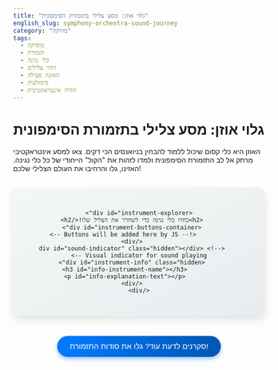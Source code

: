 ```yaml
---
title: "גלוי אוזן: מסע צלילי בתזמורת הסימפונית"
english_slug: symphony-orchestra-sound-journey
category: "מוזיקה"
tags:
  - מוסיקה
  - תזמורת
  - כלי נגינה
  - זיהוי צלילים
  - האזנה פעילה
  - סימולציה
  - חוויה אינטראקטיבית
---
```

# גלוי אוזן: מסע צלילי בתזמורת הסימפונית

האוזן היא כלי קסום שיכול ללמוד להבחין בניואנסים הכי דקים. צאו למסע אינטראקטיבי מרתק אל לב התזמורת הסימפונית ולמדו לזהות את "הקול" הייחודי של כל כלי נגינה. האזינו, גלו והרחיבו את העולם הצלילי שלכם!

<div id="orchestra-simulation-app">
    <audio id="instrument-audio" src="" preload="auto"></audio>

    <div id="instrument-explorer">
        <h2>בחרו כלי נגינה כדי לשחרר את הצליל שלו!</h2>
        <div id="instrument-buttons-container">
             <!-- Buttons will be added here by JS -->
        </div>
        <div id="sound-indicator" class="hidden"></div> <!-- Visual indicator for sound playing -->
        <div id="instrument-info" class="hidden">
            <h3 id="info-instrument-name"></h3>
            <p id="info-explanation-text"></p>
        </div>
    </div>
</div>

<style>
    :root {
        --primary-color: #0056b3;
        --secondary-color: #007bff;
        --accent-color: #6610f2;
        --background-color: #f4f7f6;
        --card-background: #ffffff;
        --text-color: #333;
        --border-color: #ddd;
        --shadow-color: rgba(0, 0, 0, 0.1);
        --animation-duration: 0.4s;
    }

    #orchestra-simulation-app {
        font-family: 'Heebo', sans-serif; /* Added Heebo for better Hebrew typography */
        max-width: 700px; /* Increased max-width slightly */
        margin: 30px auto; /* Increased margin */
        padding: 30px; /* Increased padding */
        border: none; /* Remove border */
        border-radius: 12px; /* More rounded corners */
        background: linear-gradient(to bottom right, var(--background-color), #e9ecef); /* Subtle gradient */
        box-shadow: 0 8px 16px var(--shadow-color); /* Softer, larger shadow */
        text-align: center;
        direction: rtl; /* Ensure RTL */
    }

    #orchestra-simulation-app h1 {
        color: var(--primary-color);
        margin-bottom: 20px;
        font-size: 2em;
        font-weight: 700;
    }

    #instrument-explorer {
        background-color: var(--card-background);
        padding: 25px;
        border-radius: 10px;
        box-shadow: 0 4px 8px var(--shadow-color);
        margin-bottom: 25px;
    }

    #instrument-explorer h2 {
        margin-top: 0;
        margin-bottom: 25px;
        color: var(--accent-color);
        font-size: 1.5em;
        font-weight: 600;
    }

    #instrument-buttons-container {
        margin-bottom: 20px;
        display: flex;
        flex-wrap: wrap;
        justify-content: center;
        gap: 12px; /* Increased gap */
    }

    .instrument-button {
        padding: 12px 20px; /* Increased padding */
        font-size: 1.1em; /* Slightly larger font */
        cursor: pointer;
        border: 2px solid var(--secondary-color); /* Thicker border */
        border-radius: 25px; /* Pill shape */
        background-color: var(--card-background);
        color: var(--secondary-color);
        transition: all 0.3s ease; /* Smooth transition for all properties */
        font-weight: 500;
        outline: none; /* Remove default outline */
        position: relative; /* Needed for pulse animation */
    }

    .instrument-button:hover {
        background-color: var(--secondary-color);
        color: white;
        border-color: var(--primary-color);
        transform: translateY(-2px); /* Lift effect on hover */
        box-shadow: 0 4px 8px rgba(0, 123, 255, 0.3); /* Add shadow on hover */
    }

    .instrument-button:active {
        transform: translateY(0); /* Press down effect */
        box-shadow: 0 2px 4px rgba(0, 123, 255, 0.5);
    }

     .instrument-button.playing {
        background-color: var(--accent-color);
        color: white;
        border-color: var(--accent-color);
         animation: pulse 1.5s infinite ease-out; /* Add pulse animation when playing */
     }

     @keyframes pulse {
         0% { transform: scale(1); opacity: 1; }
         50% { transform: scale(1.05); opacity: 0.9; }
         100% { transform: scale(1); opacity: 1; }
     }


    #sound-indicator {
        width: 20px;
        height: 20px;
        background-color: var(--accent-color);
        border-radius: 50%;
        margin: 15px auto;
        opacity: 0; /* Initially hidden */
        transition: opacity var(--animation-duration) ease-out;
        position: relative;
        top: 10px;
    }

    #sound-indicator.active {
        opacity: 1;
        animation: soundwave 1s infinite ease-out; /* Simple animation */
    }

    @keyframes soundwave {
        0% { transform: scale(0.5); opacity: 0.7; }
        50% { transform: scale(1); opacity: 1; }
        100% { transform: scale(0.5); opacity: 0.7; }
    }


    #instrument-info {
        margin-top: 25px; /* Increased margin */
        padding: 20px; /* Increased padding */
        border: none; /* Remove border */
        border-radius: 8px;
        background-color: #e9ecef; /* Lighter background for info */
        box-shadow: inset 0 1px 3px rgba(0,0,0,0.1); /* Subtle inner shadow */
        text-align: right; /* Adjusted for RTL */
        opacity: 0; /* Start hidden */
        transform: translateY(20px); /* Start below final position */
        transition: opacity var(--animation-duration) ease-out, transform var(--animation-duration) ease-out; /* Smooth transition */
    }
     #instrument-info.visible {
        opacity: 1;
        transform: translateY(0);
     }


     #instrument-info h3 {
         margin-top: 0;
         color: var(--primary-color);
         border-bottom: 1px solid #ccc; /* Slightly darker border */
         padding-bottom: 8px; /* Increased padding */
         margin-bottom: 15px; /* Increased margin */
          text-align: center; /* Center the instrument name */
          font-size: 1.4em;
          font-weight: 600;
     }

     #instrument-info p {
         margin: 0;
         line-height: 1.6; /* Increased line height */
         color: var(--text-color);
         font-size: 1.1em;
     }


    .hidden {
        display: none !important; /* Use !important to override flex/block */
    }

     #show-explanation-btn {
        display: block;
        width: fit-content;
        margin: 40px auto 25px auto; /* Increased margins */
        padding: 12px 25px; /* Increased padding */
        font-size: 1.1em; /* Slightly larger font */
        cursor: pointer;
        border: none; /* Remove border */
        border-radius: 25px; /* Pill shape */
        background: linear-gradient(to right, var(--secondary-color), var(--primary-color)); /* Gradient button */
        color: white;
        transition: all 0.3s ease; /* Smooth transition */
        font-weight: 500;
        box-shadow: 0 4px 8px rgba(0, 123, 255, 0.4);
        outline: none;
     }
      #show-explanation-btn:hover {
          background: linear-gradient(to left, var(--secondary-color), var(--primary-color)); /* Reverse gradient on hover */
          box-shadow: 0 6px 12px rgba(0, 123, 255, 0.6);
          transform: translateY(-2px);
      }
      #show-explanation-btn:active {
          transform: translateY(0);
          box-shadow: 0 3px 6px rgba(0, 123, 255, 0.5);
      }


    #detailed-explanation {
        max-width: 800px;
        margin: 20px auto;
        padding: 30px; /* Increased padding */
        border: none; /* Remove border */
        border-radius: 12px;
        background-color: var(--card-background);
        box-shadow: 0 8px 16px var(--shadow-color);
        text-align: right; /* Adjusted for RTL */
         opacity: 0; /* Start hidden */
        transform: translateY(20px); /* Start below final position */
        transition: opacity var(--animation-duration) ease-out, transform var(--animation-duration) ease-out; /* Smooth transition */
    }
     #detailed-explanation.visible {
        opacity: 1;
        transform: translateY(0);
     }


    #detailed-explanation h2,
    #detailed-explanation h3 {
        color: var(--primary-color);
        border-bottom: 1px solid var(--border-color);
        padding-bottom: 8px; /* Increased padding */
        margin-top: 25px; /* Increased margin */
        margin-bottom: 15px;
        text-align: center; /* Center headings */
        font-weight: 600;
    }

    #detailed-explanation h2 {
        font-size: 1.6em;
    }

    #detailed-explanation h3 {
        font-size: 1.3em;
    }


    #detailed-explanation p {
        line-height: 1.7; /* Increased line height */
        margin-bottom: 18px; /* Increased margin */
        color: var(--text-color);
        font-size: 1.05em;
    }

     #detailed-explanation ul {
         margin-bottom: 18px;
          padding-right: 25px; /* Add padding for list markers in RTL */
          line-height: 1.6;
     }

    #detailed-explanation li {
        margin-bottom: 10px; /* Increased margin */
    }
     #detailed-explanation li strong {
         color: var(--primary-color);
     }

     /* Basic responsiveness */
     @media (max-width: 768px) {
         #orchestra-simulation-app,
         #detailed-explanation {
             padding: 20px;
             margin: 20px auto;
         }
         .instrument-button {
             padding: 10px 15px;
             font-size: 1em;
         }
         #instrument-explorer h2 {
             font-size: 1.3em;
         }
         #instrument-info h3 {
             font-size: 1.2em;
         }
         #instrument-info p,
         #detailed-explanation p,
         #detailed-explanation li {
             font-size: 1em;
         }
     }

</style>

<button id="show-explanation-btn">סקרנים לדעת עוד? גלו את סודות התזמורת!</button>

<div id="detailed-explanation" class="hidden">
    <h2>מסע אל תוך התזמורת: כלים, צלילים וקסם</h2>

    <h3>מה הופך תזמורת סימפונית לחוויה כה עוצמתית?</h3>
    <p>תזמורת סימפונית היא מפגש פסגה של עשרות אמנים, כל אחד עם כלי ייחודי, המתאחדים ליצירת עולם צלילי עשיר ורבגוני. זהו לא רק אוסף כלים, אלא אורגניזם חי שנושם ורוטט תחת שרביטו של המנצח. המבנה שלה, המחולק למשפחות כלים, מאפשר מגוון אדיר של צבעים ורגשות – משריקה עדינה של חליל ועד רעם בסים עמוק של טימפני.</p>

    <h3>המשפחות הגדולות של הצליל התזמורתי</h3>
    <p>כמו משפחה גדולה, כלי התזמורת מתחלקים לקבוצות בעלות מאפיינים משותפים, המשפיעים על אופי הצליל שלהם. היכרות עם המשפחות הללו היא צעד ראשון לזיהוי הצלילים:</p>
    <ul>
        <li>**כלי קשת (Strings): ליבה הפועם של התזמורת.** הצליל הנפלא שלהם נוצר ממיתרים – באמצעות משיכת קשת מלאת אקספרסיביות או פריטה קצבית (פיציקטו). זוהי המשפחה הגדולה והרב-גונית ביותר, ממרומי הכינורות הצלולים ועד עומק הקונטרבסים הרועמים. הנבל הקסום מצטרף גם הוא למשפחה זו עם פריטותיו הפנינתיות. גוון צליל: רך, מתמשך, לירי, אקספרסיבי.</li>
        <li>**כלי נשיפה מעץ (Woodwinds): קולות אקספרסיביים ומלאי חיים.** פעם עשויים מעץ (ומכאן שמם), כיום חלקם ממתכת, אך כולם דורשים אוויר כדי לשיר. יש כאלה הנושפים לתוך חור (חליל) ואחרים שמעירים לחיים "עלה" קטן (קלרינט, אבוב, בסון). גוון צליל: מגוון להפליא – אוורירי, צלול, עגול, חודרני, דרמטי, ולעיתים קומי.</li>
        <li>**כלי נשיפה ממתכת (Brass): הכוח וההדר של התזמורת.** אלה הכלים שדורשים ריאות חזקות! הצליל העוצמתי נוצר מוויברציה של השפתיים אל תוך פיה, כשהאוויר מתהדהד בתוך הצינורות המתפתלים. שינוי הצליל נעשה על ידי שסתומים או בוכנה (טרומבון). חצוצרות, קרנות יער, טרומבונים וטובות מעניקים לתזמורת את רגעי השיא הדרמטיים והמלכותיים. גוון צליל: בהיר, חד, מלא, עוצמתי, חגיגי, לעיתים מלכותי.</li>
        <li>**כלי הקשה (Percussion): הקצב, הצבע והמתח.** אלה הכלים שמקבלים "מכה", "ניעור" או "גירוד" כדי להשמיע קול. חלקם יודעים לנגן צלילים מדויקים (טימפני, קסילופון) ואחרים מוסיפים קצב וצבע ללא גובה צליל מוגדר (תוף סנר, מצילות, משולש). הם מוסיפים לתזמורת אנרגיה, הדגשה ודרמה. גוון צליל: קצבי, חד, רועם, פריך, מגוון להפליא.</li>
    </ul>

    <h3>גוון צליל (Timbre) – "הקול" הייחודי של כל כלי</h3>
    <p>תארו לעצמכם שני אנשים ששרים את אותו תו באותה עוצמה – עדיין תדעו להבחין ביניהם, נכון? זהו גוון הצליל! הוא ה"טביעת אצבע" הקולית של כל כלי נגינה (או קול אנושי). גוון הצליל נוצר משילוב מורכב של הרמוניות (תדרים נוספים שמעבר לצליל הבסיסי) ואופן הפקת הצליל. האזנה לגוון הצליל היא המפתח לזיהוי כלי נגינה ספציפי בתוך מרקם תזמורתי עשיר.</p>

    <h3>להאזין כמו מנצח: טיפים לזיהוי כלי נגינה</h3>
    <p>כדי לשדרג את חוויית ההאזנה שלכם ולהפוך ל"בלשים צליליים", נסו את הטיפים האלה:</p>
    <ul>
        <li>**התמקדות בודדת:** האזינו לקטע ונסו לעקוב רק אחרי צלילי הכינורות, או רק אחרי קו הבס של הצ'לים והקונטרבסים, או רק אחרי סולו הבסון. זה דורש ריכוז, אבל משתלם!</li>
        <li>**משפחות קודם כל:** אם אתם לא בטוחים איזה כלי שמעתם, נסו לזהות קודם לאיזו משפחה הוא שייך – האם זה קול קשת חלק? נשיפה מבריק? צליל עץ עם "אופי"? הקשה קצבית?</li>
        <li>**גובה הצליל (רגיסטר):** האם הצליל גבוה כמו ציוץ ציפור? בינוני כמו דיבור? נמוך כמו רעם? זה יכול לתת רמז גדול (כינורות וחלילים גבוהים, צ'לים ובסונים בינוניים-נמוכים, קונטרבסים וטובות נמוכים מאוד).</li>
        <li>**אופי הצליל:** נסו לתאר את הצליל במילים – האם הוא חד כמו חץ? עגול ורך כמו ענן? אוורירי? מתכתי? אפי? פריך? תיאורים אלה יעזרו לכם לקשר אותו לכלי המתאים.</li>
        <li>**תרגול, תרגול, תרגול:** כמו כל מיומנות, האזנה דורשת אימון. השתמשו בסימולציה כאן, האזינו ליצירות שאתם אוהבים, ונסו שוב ושוב לזהות את הכלים השונים. בקרוב האוזן שלכם תהיה חדה יותר מאי פעם!</li>
    </ul>
</div>

<script>
    const instrumentData = [
        {
            name: 'כינור',
            audio: 'https://www.orchestraltools.com/audio/samples/teldex_orchestra/violin.mp3',
            explanation: 'ליבו הפועם של הסקשן, עם צליל בהיר, גבוה וגמיש שמסוגל לכל – ממלודיות שמימיות עד קטעים וירטואוזיים מדהימים.',
            family: 'קשת'
        },
         {
            name: 'צ\'לו',
            audio: 'https://www.orchestraltools.com/audio/samples/teldex_orchestra/cello.mp3',
            explanation: 'קול בריטון/טנור עשיר וחם בסקשן הקשת, אידיאלי למלודיות ליריות עמוקות ולבניית בסיס הרמוני יציב.',
             family: 'קשת'
        },
         {
            name: 'חצוצרה',
            audio: 'https://www.orchestraltools.com/audio/samples/teldex_orchestra/trumpet.mp3',
            explanation: 'הקול הבהיר והחגיגי של משפחת כלי הנשיפה ממתכת, משמש להדגשות דרמטיות, קריאות וסולואים מבריקים ברגיסטרים הגבוהים.',
             family: 'מתכת'
        },
         {
            name: 'חליל צד',
            audio: 'https://www.orchestraltools.com/audio/samples/teldex_orchestra/flute.mp3',
            explanation: 'צליל אוורירי וקל, מרחף מעל התזמורת ברגיסטרים הגבוהים. הוא זריז במיוחד ומתאים למלודיות קלילות ווירטואוזיות.',
             family: 'עץ'
        },
         {
            name: 'טימפני',
            audio: 'https://www.orchestraltools.com/audio/samples/teldex_orchestra/timpani.mp3',
            explanation: 'מלכי כלי ההקשה בעלי גובה צליל מוגדר. צלילם הרועם והעוצמתי בונה מתח ומוסיף דרמה לרגעים החשובים ביצירה.',
             family: 'הקשה'
        },
        {
            name: 'קלרינט',
            audio: 'https://www.orchestraltools.com/audio/samples/teldex_orchestra/clarinet.mp3',
            explanation: 'עם צליל עשיר, "עגול" ופלסטי להפליא, הקלרינט מסוגל לשלל גוונים, מרגיסטר נמוך ועמוק ועד גבוה וצלול.',
            family: 'עץ'
        },
         {
            name: 'אבוב',
            audio: 'https://www.orchestraltools.com/audio/samples/teldex_orchestra/oboe.mp3',
            explanation: 'האבוב, עם עלה כפול וצליל חודרני וייחודי, הוא לרוב הכלי שמכוון את התזמורת לפני הקונצרט, ומצטיין בסולואים ליריים.',
             family: 'עץ'
        },
         {
            name: 'בסון',
            audio: 'https://www.orchestraltools.com/audio/samples/teldex_orchestra/bassoon.mp3',
            explanation: 'ה"ליצן" או ה"חכם הזקן" של משפחת העץ הנמוכה. צלילו עשיר, דרמטי, ולעיתים בעל גוון קומי מובהק.',
             family: 'עץ'
        },
         {
            name: 'קרן יער',
            audio: 'https://www.orchestraltools.com/audio/samples/teldex_orchestra/french_horn.mp3',
            explanation: 'גשר צלילי אלגנטי בין העץ למתכת, עם צליל עגול ורך שיכול להיות גם הרואי ועוצמתי כשצריך.',
             family: 'מתכת'
        },
         {
            name: 'טרומבון',
            audio: 'https://www.orchestraltools.com/audio/samples/teldex_orchestra/trombone.mp3',
            explanation: 'משתמש בבוכנה כדי לגלוש בין צלילים (גליסנדו). צלילו מלא, עגול ועוצמתי, בסיס מצוין או סולן דרמטי.',
             family: 'מתכת'
        },
         {
            name: 'קונטרבס',
            audio: 'https://www.orchestraltools.com/audio/samples/teldex_orchestra/contrabass.mp3', // Assuming this sample exists or find one
            explanation: 'הכלי הנמוך ביותר בתזמורת, עמוד השדרה של הסקשן והבס ההרמוני. צלילו עמוק ורועם, מורגש יותר משנשמע.',
             family: 'קשת'
         },
         {
            name: 'ויולה',
            audio: 'https://www.orchestraltools.com/audio/samples/teldex_orchestra/viola.mp3', // Assuming this sample exists or find one
            explanation: 'ה"אחות" הגדולה של הכינור, עם צליל עשיר וחם יותר, ברגיסטר בינוני. משמשת לרוב למלודיות פנימיות וגוונים עמוקים.',
             family: 'קשת'
         }
    ];

    const audioElement = document.getElementById('instrument-audio');
    const instrumentButtonsContainer = document.getElementById('instrument-buttons-container');
    const instrumentInfoDiv = document.getElementById('instrument-info');
    const infoInstrumentName = document.getElementById('info-instrument-name');
    const infoExplanationText = document.getElementById('info-explanation-text');
    const soundIndicator = document.getElementById('sound-indicator'); // Get the indicator div

    const detailedExplanationDiv = document.getElementById('detailed-explanation');
    const showExplanationBtn = document.getElementById('show-explanation-btn');

    let currentPlayingButton = null;

    function createInstrumentButtons() {
        instrumentData.forEach(instrument => {
            const button = document.createElement('button');
            button.textContent = instrument.name;
            button.classList.add('instrument-button');
            // Add a data attribute for easy lookup
            button.dataset.instrumentName = instrument.name;
            button.onclick = () => playInstrumentSound(instrument, button);
            instrumentButtonsContainer.appendChild(button);
        });
    }

    function playInstrumentSound(instrument, button) {
        // Stop current playback and reset button state if any
        if (currentPlayingButton && currentPlayingButton !== button) {
            audioElement.pause();
            audioElement.currentTime = 0;
            currentPlayingButton.classList.remove('playing');
        } else if (!audioElement.paused) {
             // If clicking the same button and it's playing, stop it
            audioElement.pause();
            audioElement.currentTime = 0;
            button.classList.remove('playing');
            soundIndicator.classList.remove('active');
            // Hide info immediately if stopping
            instrumentInfoDiv.classList.remove('visible');
            // Use a timeout to set display: none after transition ends
            setTimeout(() => instrumentInfoDiv.classList.add('hidden'), 400); // Match CSS transition duration
            currentPlayingButton = null;
            return; // Exit the function after stopping
        }

        currentPlayingButton = button; // Set the new playing button

        // Reset info state before displaying new info
        instrumentInfoDiv.classList.remove('visible');
         // Use a timeout to set display: none AFTER transition ends
        setTimeout(() => {
             instrumentInfoDiv.classList.add('hidden');

             // Now start loading and playing the new sound
             button.classList.add('playing'); // Add 'playing' class
             audioElement.src = instrument.audio;
             audioElement.load(); // Ensure the audio is loaded

             audioElement.oncanplaythrough = () => {
                 audioElement.play();
                 soundIndicator.classList.add('active'); // Activate indicator animation

                 // Display instrument info after sound starts playing
                 infoInstrumentName.textContent = instrument.name;
                 infoExplanationText.textContent = instrument.explanation;
                 instrumentInfoDiv.classList.remove('hidden');
                 // Use a timeout to allow display:block to apply before transition
                 setTimeout(() => instrumentInfoDiv.classList.add('visible'), 10);
             };

             audioElement.onerror = (e) => {
                 console.error("Error loading audio for", instrument.name, ":", e);
                 // Optionally display an error message to the user
                 alert('אירעה שגיאה בטעינת הצליל עבור ' + instrument.name + '. אנא נסו שוב מאוחר יותר.');
                 button.classList.remove('playing');
                 soundIndicator.classList.remove('active');
                 instrumentInfoDiv.classList.remove('visible');
                 setTimeout(() => instrumentInfoDiv.classList.add('hidden'), 400);
                 currentPlayingButton = null;
             };

        }, instrumentInfoDiv.classList.contains('hidden') ? 0 : 400); // If info was already hidden, no need for delay. Otherwise, wait for hide transition.


    }

    // Handle audio end event
    audioElement.onended = () => {
        if (currentPlayingButton) {
            currentPlayingButton.classList.remove('playing'); // Remove 'playing' class
        }
        soundIndicator.classList.remove('active'); // Deactivate indicator animation
        // Optionally hide info after sound ends, or keep it visible
        // instrumentInfoDiv.classList.remove('visible');
        // setTimeout(() => instrumentInfoDiv.classList.add('hidden'), 400);
        currentPlayingButton = null;
    };

    showExplanationBtn.addEventListener('click', () => {
        const isHidden = detailedExplanationDiv.classList.contains('hidden');
        if (isHidden) {
            detailedExplanationDiv.classList.remove('hidden');
             // Use a timeout to allow display:block to apply before transition
            setTimeout(() => detailedExplanationDiv.classList.add('visible'), 10);
            showExplanationBtn.textContent = 'הסתר הסבר מפורט';
        } else {
            detailedExplanationDiv.classList.remove('visible');
            // Use a timeout to set display: none AFTER transition ends
            setTimeout(() => detailedExplanationDiv.classList.add('hidden'), 400); // Match CSS transition duration
            showExplanationBtn.textContent = 'סקרנים לדעת עוד? גלו את סודות התזמורת!';
        }
    });

    // Initialize the simulation
    createInstrumentButtons();

</script>
```